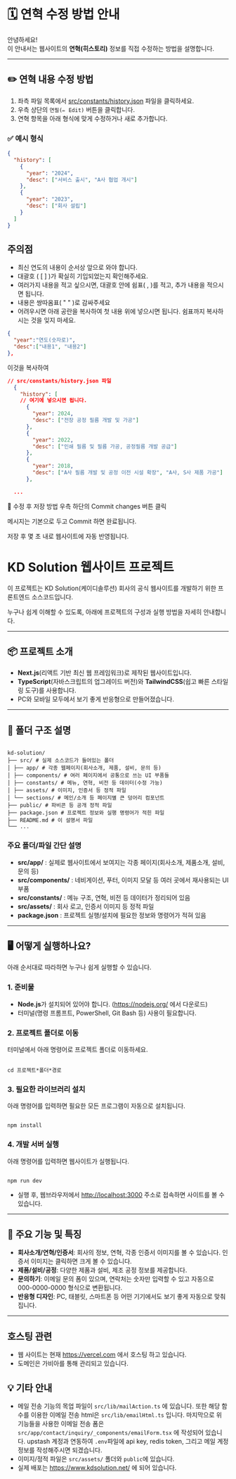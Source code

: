 # 🗓 연혁 수정 방법 안내

안녕하세요!  
이 안내서는 웹사이트의 **연혁(히스토리)** 정보를 직접 수정하는 방법을 설명합니다.

---

## ✏️ 연혁 내용 수정 방법

1. 좌측 파일 목록에서 [src/constants/history.json](src/constants/history.json) 파일을 클릭하세요.
2. 우측 상단의 `연필(✏️ Edit)` 버튼을 클릭합니다.
3. 연혁 항목을 아래 형식에 맞게 수정하거나 새로 추가합니다.

### ✅ 예시 형식

```json
{
  "history": [
    {
      "year": "2024",
      "desc": ["서비스 출시", "A사 협업 개시"]
    },
    {
      "year": "2023",
      "desc": ["회사 설립"]
    }
  ]
}
```

## 주의점

- 최신 연도의 내용이 순서상 앞으로 와야 합니다.
- 대괄호 ( [ ] )가 확실히 기입되었는지 확인해주세요.
- 여러가지 내용을 적고 싶으시면, 대괄호 안에 쉼표( , )를 적고, 추가 내용을 적으시면 됩니다.
- 내용은 쌍따옴표( " " )로 감싸주세요
- 어려우시면 아래 공란을 복사하여 첫 내용 위에 넣으시면 됩니다. 쉼표까지 복사하시는 것을 잊지 마세요.

```json
{
  "year":"연도(숫자로)",
  "desc":["내용1", "내용2"]
},
```

이것을 복사하여

```json
// src/constants/history.json 파일
  {
    "history": [
    // 여기에 넣으시면 됩니다.
      {
        "year": 2024,
        "desc": ["전장 공정 필름 개발 및 가공"]
      },
      {
        "year": 2022,
        "desc": ["인쇄 필름 및 필름 가공, 공정필름 개발 공급"]
      },
      {
        "year": 2018,
        "desc": ["A사 필름 개발 및 공정 이전 시설 확장", "A사, S사 제품 가공"]
      },

  ...
```

💾 수정 후 저장 방법
우측 하단의 Commit changes 버튼 클릭

메시지는 기본으로 두고 Commit 하면 완료됩니다.

저장 후 몇 초 내로 웹사이트에 자동 반영됩니다.

# KD Solution 웹사이트 프로젝트

이 프로젝트는 KD Solution(케이디솔루션) 회사의 공식 웹사이트를 개발하기 위한 프론트엔드 소스코드입니다.

누구나 쉽게 이해할 수 있도록, 아래에 프로젝트의 구성과 실행 방법을 자세히 안내합니다.

---

## 📦 프로젝트 소개

- **Next.js**(리액트 기반 최신 웹 프레임워크)로 제작된 웹사이트입니다.
- **TypeScript**(자바스크립트의 업그레이드 버전)와 **TailwindCSS**(쉽고 빠른 스타일링 도구)를 사용합니다.
- PC와 모바일 모두에서 보기 좋게 반응형으로 만들어졌습니다.

---

## 📁 폴더 구조 설명

```

kd-solution/
├── src/ # 실제 소스코드가 들어있는 폴더
│ ├── app/ # 각종 웹페이지(회사소개, 제품, 설비, 문의 등)
│ ├── components/ # 여러 페이지에서 공통으로 쓰는 UI 부품들
│ ├── constants/ # 메뉴, 연혁, 비전 등 데이터(수정 가능)
│ ├── assets/ # 이미지, 인증서 등 정적 파일
│ └── sections/ # 메인/소개 등 페이지별 큰 덩어리 컴포넌트
├── public/ # 파비콘 등 공개 정적 파일
├── package.json # 프로젝트 정보와 실행 명령어가 적힌 파일
├── README.md # 이 설명서 파일
└── ...

```

### 주요 폴더/파일 간단 설명

- **src/app/** : 실제로 웹사이트에서 보여지는 각종 페이지(회사소개, 제품소개, 설비, 문의 등)
- **src/components/** : 네비게이션, 푸터, 이미지 모달 등 여러 곳에서 재사용되는 UI 부품
- **src/constants/** : 메뉴 구조, 연혁, 비전 등 데이터가 정리되어 있음
- **src/assets/** : 회사 로고, 인증서 이미지 등 정적 파일
- **package.json** : 프로젝트 실행/설치에 필요한 정보와 명령어가 적혀 있음

---

## 🖥️ 어떻게 실행하나요?

아래 순서대로 따라하면 누구나 쉽게 실행할 수 있습니다.

### 1. 준비물

- **Node.js**가 설치되어 있어야 합니다. (https://nodejs.org/ 에서 다운로드)
- 터미널(명령 프롬프트, PowerShell, Git Bash 등) 사용이 필요합니다.

### 2. 프로젝트 폴더로 이동

터미널에서 아래 명령어로 프로젝트 폴더로 이동하세요.

```

cd 프로젝트*폴더*경로

```

### 3. 필요한 라이브러리 설치

아래 명령어를 입력하면 필요한 모든 프로그램이 자동으로 설치됩니다.

```

npm install

```

### 4. 개발 서버 실행

아래 명령어를 입력하면 웹사이트가 실행됩니다.

```

npm run dev

```

- 실행 후, 웹브라우저에서 [http://localhost:3000](http://localhost:3000) 주소로 접속하면 사이트를 볼 수 있습니다.

---

## 📝 주요 기능 및 특징

- **회사소개/연혁/인증서**: 회사의 정보, 연혁, 각종 인증서 이미지를 볼 수 있습니다. 인증서 이미지는 클릭하면 크게 볼 수 있습니다.
- **제품/설비/공정**: 다양한 제품과 설비, 제조 공정 정보를 제공합니다.
- **문의하기**: 이메일 문의 폼이 있으며, 연락처는 숫자만 입력할 수 있고 자동으로 000-0000-0000 형식으로 변환됩니다.
- **반응형 디자인**: PC, 태블릿, 스마트폰 등 어떤 기기에서도 보기 좋게 자동으로 맞춰집니다.

---

## 호스팅 관련

- 웹 사이트는 현재 https://vercel.com 에서 호스팅 하고 있습니다.
- 도메인은 가비아를 통해 관리되고 있습니다.

## 💡 기타 안내

- 메일 전송 기능의 목업 파일이 `src/lib/mailAction.ts` 에 있습니다. 또한 해당 함수를 이용한 이메일 전송 html은 `src/lib/emailHtml.ts` 입니다. 마지막으로 위 기능들을 사용한 이메일 전송 폼은 `src/app/contact/inquiry/_components/emailForm.tsx` 에 작성되어 있습니다. upstash 계정과 연동하여 `.env`파일에 api key, redis token, 그리고 메일 계정 정보를 작성해주시면 되겠습니다.
- 이미지/정적 파일은 `src/assets/` 폴더와 `public`에 있습니다.
- 실제 배포는 https://www.kdsolution.net/ 에 되어 있습니다.

```

```
